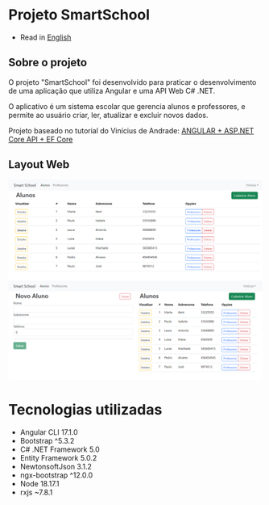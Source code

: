 # Projeto SmartSchool
* Read in [English](https://github.com/kelvin-feltrin/SmartSchool/blob/main/README.md)

## Sobre o projeto
O projeto "SmartSchool" foi desenvolvido para praticar o desenvolvimento de uma aplicação que utiliza Angular e uma API Web C# .NET.

O aplicativo é um sistema escolar que gerencia alunos e professores, e permite ao usuário criar, ler, atualizar e excluir novos dados.

Projeto baseado no tutorial do Vinícius de Andrade: [ANGULAR + ASP.NET Core API + EF Core](https://www.youtube.com/playlist?list=PLWNaqtzH6CWSbIYlgMDQZNrwDG3gHw7wa)

## Layout Web
![Web1](https://raw.githubusercontent.com/kelvin-feltrin/SmartSchool/main/assets/Web-1.png) 
![Web2](https://raw.githubusercontent.com/kelvin-feltrin/SmartSchool/main/assets/Web-2.png) 

# Tecnologias utilizadas
- Angular CLI 17.1.0
- Bootstrap ^5.3.2
- C# .NET Framework 5.0
- Entity Framework 5.0.2
- NewtonsoftJson 3.1.2
- ngx-bootstrap ^12.0.0
- Node 18.17.1
- rxjs ~7.8.1
